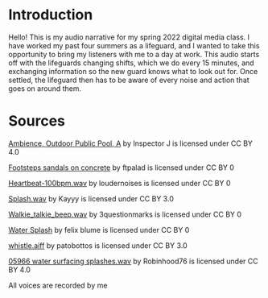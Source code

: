# Introduction
Hello! This is my audio narrative for my spring 2022 digital media class. I have worked my past four summers as a lifeguard, and I wanted to take this opportunity to bring my listeners with me to a day at work. This audio starts off with the lifeguards changing shifts, which we do every 15 minutes, and exchanging information so the new guard knows what to look out for. Once settled, the lifeguard then has to be aware of every noise and action that goes on around them.
# Sources
[Ambience, Outdoor Public Pool, A](https://freesound.org/people/InspectorJ/sounds/399793/) by Inspector J is licensed under CC BY 4.0

[Footsteps sandals on concrete](https://freesound.org/people/ftpalad/sounds/119912/) by ftpalad is licensed under CC BY 0

[Heartbeat-100bpm.wav](https://freesound.org/people/loudernoises/sounds/332808/) by loudernoises is licensed under CC BY 0

[Splash.wav](https://freesound.org/people/Kayyy/sounds/61015/) by Kayyy is licensed under CC BY 3.0

[Walkie_talkie_beep.wav](https://freesound.org/people/3questionmarks/sounds/612722/) by 3questionmarks is licensed under CC BY 0

[Water Splash](https://freesound.org/people/felix.blume/sounds/434978/) by felix blume is licensed under CC BY 0

[whistle.aiff](https://freesound.org/people/patobottos/sounds/345800/) by patobottos is licensed under CC BY 3.0

[05966 water surfacing splashes.wav](https://freesound.org/people/Robinhood76/sounds/320185/) by Robinhood76 is licensed under CC BY 4.0

All voices are recorded by me
